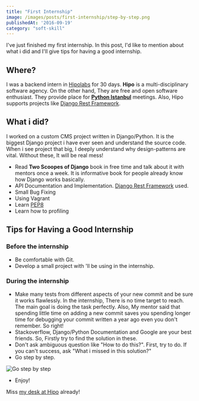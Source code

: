 ```yaml
---
title: "First Internship"
image: /images/posts/first-internship/step-by-step.png
publishedAt: '2016-09-19'
category: "soft-skill"
---
```


I've just finished my first internship. In this post, I'd like to mention about what i did and I'll give tips for having a good internship.

## Where?

I was a backend intern in [Hipolabs](http://hipolabs.com) for 30 days. **Hipo** is a multi-disciplinary software agency. On the other hand, They are free and open software enthusiast. They provide place for [**Python Istanbul**](http://pyistanbul.org) meetings. Also, Hipo supports projects like [Django Rest Framework](https://fund.django-rest-framework.org/topics/funding/#our-sponsors).

## What i did?

I worked on a custom CMS project written in Django/Python. It is the biggest Django project i have ever seen and understand the source code. When i see project that big, I deeply understand why design-patterns are vital. Without these, It will be real mess!

- Read **Two Scoopes of Django** book in free time and talk about it with mentors once a week. It is informative book for people already know how Django works basically.
- API Documentation and Implementation. [Django Rest Framework](http://www.django-rest-framework.org/) used.
- Small Bug Fixing
- Using Vagrant
- Learn [PEP8](https://www.python.org/dev/peps/pep-0008/)
- Learn how to profiling

## Tips for Having a Good Internship

### Before the internship

- Be comfortable with Git.
- Develop a small project with 'll be using in the internship.

### During the internship

- Make many tests from different aspects of your new commit and be sure it works flawlessly. In the internship, There is no time target to reach. The main goal is doing the task perfectly. Also, My mentor said that spending little time on adding a new commit saves you spending longer time for debugging your commit written a year ago even you don't remember. So right!
- Stackoverflow, Django/Python Documentation and Google are your best friends. So, Firstly try to find the solution in these.
- Don't ask ambiguous question like "How to do this?". First, try to do. If you can't success, ask "What i missed in this solution?"
- Go step by step.

![Go step by step](/images/posts/first-internship/step-by-step.png)

- Enjoy!

Miss [my desk at Hipo](/images/posts/first-internship/my-desk-at-hipo.jpg) already!
